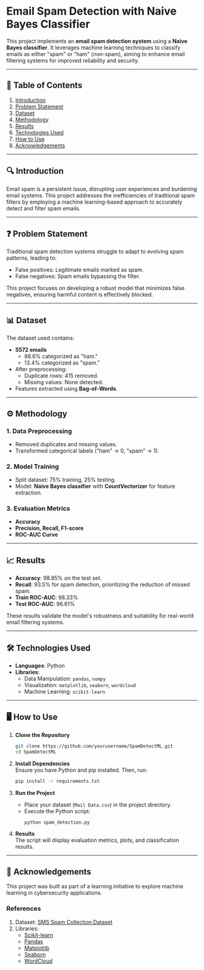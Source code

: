
# Email Spam Detection with Naive Bayes Classifier  

This project implements an **email spam detection system** using a **Naive Bayes classifier**. It leverages machine learning techniques to classify emails as either "spam" or "ham" (non-spam), aiming to enhance email filtering systems for improved reliability and security.

---

## 📖 Table of Contents  

1. [Introduction](#introduction)  
2. [Problem Statement](#problem-statement)  
3. [Dataset](#dataset)  
4. [Methodology](#methodology)  
5. [Results](#results)  
6. [Technologies Used](#technologies-used)  
7. [How to Use](#how-to-use)  
8. [Acknowledgements](#acknowledgements)  

---

## 🔍 Introduction  

Email spam is a persistent issue, disrupting user experiences and burdening email systems. This project addresses the inefficiencies of traditional spam filters by employing a machine learning-based approach to accurately detect and filter spam emails.  

---

## ❓ Problem Statement  

Traditional spam detection systems struggle to adapt to evolving spam patterns, leading to:  
- False positives: Legitimate emails marked as spam.  
- False negatives: Spam emails bypassing the filter.  

This project focuses on developing a robust model that minimizes false negatives, ensuring harmful content is effectively blocked.  

---

## 📊 Dataset  

The dataset used contains:  
- **5572 emails**  
  - 86.6% categorized as "ham."  
  - 13.4% categorized as "spam."  
- After preprocessing:  
  - Duplicate rows: 415 removed.  
  - Missing values: None detected.  
- Features extracted using **Bag-of-Words**.  

---

## ⚙️ Methodology  

### 1. Data Preprocessing  
- Removed duplicates and missing values.  
- Transformed categorical labels ("ham" → 0, "spam" → 1).  

### 2. Model Training  
- Split dataset: 75% training, 25% testing.  
- Model: **Naive Bayes classifier** with **CountVectorizer** for feature extraction.  

### 3. Evaluation Metrics  
- **Accuracy**  
- **Precision, Recall, F1-score**  
- **ROC-AUC Curve**  

---

## 📈 Results  

- **Accuracy**: 98.85% on the test set.  
- **Recall**: 93.5% for spam detection, prioritizing the reduction of missed spam.  
- **Train ROC-AUC**: 98.33%  
- **Test ROC-AUC**: 96.61%  

These results validate the model's robustness and suitability for real-world email filtering systems.  

---

## 🛠️ Technologies Used  

- **Languages**: Python  
- **Libraries**:  
  - Data Manipulation: `pandas`, `numpy`  
  - Visualization: `matplotlib`, `seaborn`, `wordcloud`  
  - Machine Learning: `scikit-learn`  

---

## 🖥️ How to Use  

1. **Clone the Repository**  
   ```bash  
   git clone https://github.com/yourusername/SpamDetectML.git  
   cd SpamDetectML  
   ```  

2. **Install Dependencies**  
   Ensure you have Python and pip installed. Then, run:  
   ```bash  
   pip install -r requirements.txt  
   ```  

3. **Run the Project**  
   - Place your dataset (`Mail Data.csv`) in the project directory.  
   - Execute the Python script:  
     ```bash  
     python spam_detection.py  
     ```  

4. **Results**  
   The script will display evaluation metrics, plots, and classification results.  

---

## 🙏 Acknowledgements  

This project was built as part of a learning initiative to explore machine learning in cybersecurity applications.

### References  
1. Dataset: [SMS Spam Collection Dataset](https://www.kaggle.com/datasets/bhaskarreddy072/mail-datacsv)  
2. Libraries:  
   - [Scikit-learn](https://scikit-learn.org/)  
   - [Pandas](https://pandas.pydata.org/)  
   - [Matplotlib](https://matplotlib.org/)  
   - [Seaborn](https://seaborn.pydata.org/)  
   - [WordCloud](https://github.com/amueller/word_cloud)  
